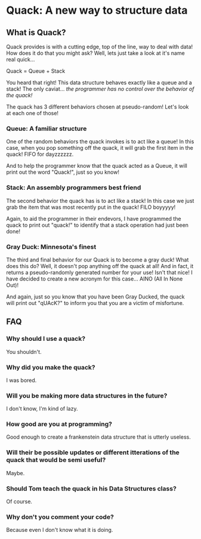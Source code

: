 # Quack: A new way to structure data

## What is Quack?

Quack provides is with a cutting edge, top of the line, way to deal with data! How does it do that you might ask? Well, lets just take a look at it's name real quick...

Quack =  Queue + Stack

You heard that right! This data structure behaves exactly like a queue and a stack! The only caviat...
*the programmer has no control over the behavior of the quack!*

The quack has 3 different behaviors chosen at pseudo-random! Let's look at each one of those!

### Queue: A familiar structure

One of the random behaviors the quack invokes is to act like a queue! In this case, when you pop something off the quack, it will grab the first item in the quack! FIFO for dayzzzzzz.

And to help the programmer know that the quack acted as a Queue, it will print out the word "Quack!", just so you know!

### Stack: An assembly programmers best friend

The second behavior the quack has is to act like a stack! In this case we just grab the item that was most recently put in the quack! FILO boyyyyy! 

Again, to aid the programmer in their endevors, I have programmed the quack to print out "quack!" to identify that a stack operation had just been done!

### Gray Duck: Minnesota's finest

The third and final behavior for our Quack is to become a gray duck! What does this do? Well, it doesn't pop anything off the quack at all! And in fact, it returns a pseudo-randomly generated number for your use! Isn't that nice! I have decided to create a new acronym for this case... AINO (All In None Out)!

And again, just so you know that you have been Gray Ducked, the quack will print out "qUAcK?" to inform you that you are a victim of misfortune.



## FAQ

### Why should I use a quack?

You shouldn't.

### Why did you make the quack?

I was bored.

### Will you be making more data structures in the future?

I don't know, I'm kind of lazy.

### How good are you at programming?

Good enough to create a frankenstein data structure that is utterly useless.

### Will their be possible updates or different itterations of the quack that would be semi useful?

Maybe. 

### Should Tom teach the quack in his Data Structures class?

Of course. 

### Why don't you comment your code?

Because even I don't know what it is doing.

